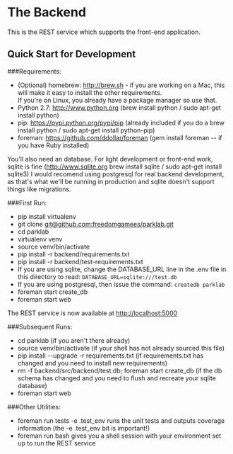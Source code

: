 The Backend
===========
This is the REST service which supports the front-end application.


Quick Start for Development
---------------------------

###Requirements:
* (Optional) homebrew: http://brew.sh - if you are working on a Mac, this will make it easy to install the other requirements.  
  If you're on Linux, you already have a package manager so use that.
* Python 2.7: http://www.python.org 
  (brew install python / sudo apt-get install python)
* pip: https://pypi.python.org/pypi/pip 
  (already included if you do a brew install python / sudo apt-get install python-pip)
* foreman: https://github.com/ddollar/foreman
  (gem install foreman -- if you have Ruby installed)

You'll also need an database.
For light development or front-end work, sqlite is fine (http://www.sqlite.org brew install sqlite / sudo apt-get install sqlite3)
I would recomend using postgresql for real backend development, as that's what we'll be running in production and sqlite doesn't support things like migrations.

###First Run:
* pip install virtualenv
* git clone [git@github.com:freedomgamees/parklab.git](git@github.com:freedomgamees/parklab.git])
* cd parklab
* virtualenv venv
* source venv/bin/activate
* pip install -r backend/requirements.txt
* pip install -r backend/test-requirements.txt
* If you are using sqlite, change the DATABASE\_URL line in the .env file in this directory to read:
```DATABASE_URL=sqlite:///test.db```
* If you are using postgresql, then issue the command: ```createdb parklab```
* foreman start create_db
* foreman start web

The REST service is now available at [http://localhost:5000](http://localhost:5000)

###Subsequent Runs:
* cd parklab
  (if you aren't there already)
* source venv/bin/activate
  (if your shell has not already sourced this file)
* pip install --upgrade -r requirements.txt 
  (if requirements.txt has changed and you need to install new requirements)
* rm -f backend/src/backend/test.db; foreman start create_db
  (if the db schema has changed and you need to flush and recreate your sqlite database)
* foreman start web

###Other Utilities:
* foreman run tests -e .test_env
  runs the unit tests and outputs coverage information (the -e .test_env bit is important!)
* foreman run bash
  gives you a shell session with your environment set up to run the REST service
